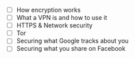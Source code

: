 * [ ] How encryption works
* [ ] What a VPN is and how to use it
* [ ] HTTPS & Network security 
* [ ] Tor
* [ ] Securing what Google tracks about you
* [ ] Securing what you share on Facebook
